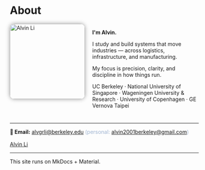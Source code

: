 <style>
.hero {
  display: flex;
  flex-wrap: wrap;
  align-items: flex-start;
  gap: 20px;
  margin-bottom: 24px;
}
.hero img {
  width: 200px;
  border-radius: 12px;
  box-shadow: 0 0 12px rgba(0,0,0,0.4);
}
.hero-text {
  flex: 1;
  min-width: 240px;
}
.linkedin-badge {
  margin-top: 16px;
}
@media (max-width: 768px) {
  .hero {
    flex-direction: column;
    align-items: center;
    text-align: center;
  }
  .hero img {
    width: 60%;
    margin-bottom: 16px;
  }
  .hero-text {
    text-align: center;
  }
  .linkedin-badge {
    display: flex;
    justify-content: center;
  }
}
</style>

# About

<div class="hero">
  <img src="/alvin-site/JPG_VID/innotrans.jpg" alt="Alvin Li">
  <div class="hero-text">
    <p><strong>I'm Alvin.</strong></p>
    <p>I study and build systems that move industries — across logistics, infrastructure, and manufacturing.</p>
    <p>My focus is precision, clarity, and discipline in how things run.</p>
    <p>UC Berkeley · National University of Singapore · Wageningen University & Research · University of Copenhagen · GE Vernova Taipei</p>
  </div>
</div>

---

<p>
  <strong>📧 Email:</strong>
  <a href="mailto:alvgrli@berkeley.edu">alvgrli@berkeley.edu</a>
  <span style="color:#9fb4d1;">(personal:
  <a href="mailto:alvin2001berkeley@gmail.com">alvin2001berkeley@gmail.com</a>)</span>
</p>

<div class="linkedin-badge">
  <div class="badge-base LI-profile-badge" data-locale="en_US" data-size="medium" data-theme="dark" data-type="VERTICAL" data-vanity="alvin-li-596a3316a" data-version="v1">
    <a class="badge-base__link LI-simple-link" href="https://sg.linkedin.com/in/alvin-li-596a3316a?trk=profile-badge">Alvin Li</a>
  </div>
</div>

<script src="https://platform.linkedin.com/badges/js/profile.js" async defer></script>

---

This site runs on MkDocs + Material.
